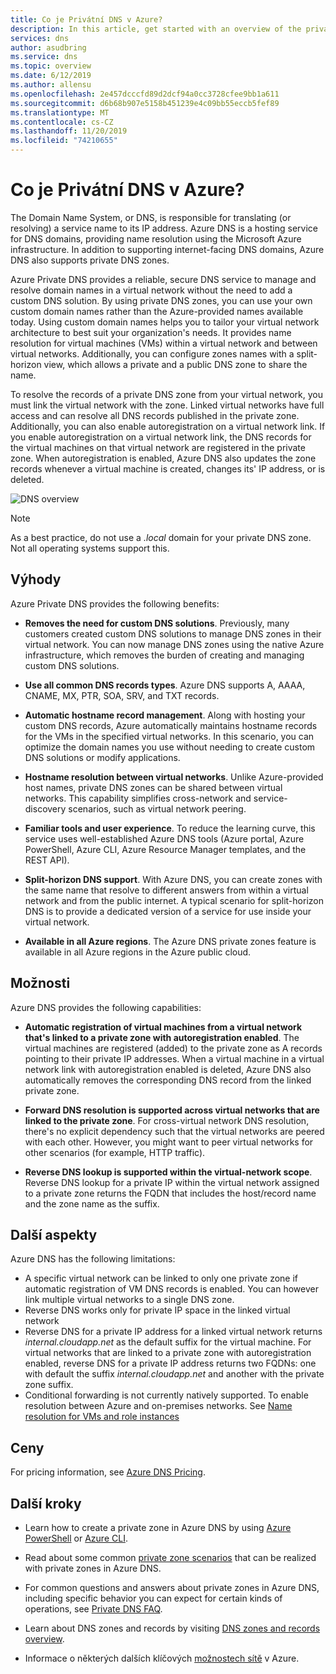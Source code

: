 ```yaml
---
title: Co je Privátní DNS v Azure?
description: In this article, get started with an overview of the private DNS hosting service on Microsoft Azure.
services: dns
author: asudbring
ms.service: dns
ms.topic: overview
ms.date: 6/12/2019
ms.author: allensu
ms.openlocfilehash: 2e457dcccfd89d2dcf94a0cc3728cfee9bb1a611
ms.sourcegitcommit: d6b68b907e5158b451239e4c09bb55eccb5fef89
ms.translationtype: MT
ms.contentlocale: cs-CZ
ms.lasthandoff: 11/20/2019
ms.locfileid: "74210655"
---
```

# <a name="what-is-azure-private-dns"></a>Co je Privátní DNS v Azure?

The Domain Name System, or DNS, is responsible for translating (or resolving) a service name to its IP address.  Azure DNS is a hosting service for DNS domains, providing name resolution using the Microsoft Azure infrastructure. In addition to supporting internet-facing DNS domains, Azure DNS also supports private DNS zones.

Azure Private DNS provides a reliable, secure DNS service to manage and resolve domain names in a virtual network without the need to add a custom DNS solution. By using private DNS zones, you can use your own custom domain names rather than the Azure-provided names available today. Using custom domain names helps you to tailor your virtual network architecture to best suit your organization's needs. It provides name resolution for virtual machines (VMs) within a virtual network and between virtual networks. Additionally, you can configure zones names with a split-horizon view, which allows a private and a public DNS zone to share the name.

To resolve the records of a private DNS zone from your virtual network, you must link the virtual network with the zone. Linked virtual networks have full access and can resolve all DNS records published in the private zone. Additionally, you can also enable autoregistration on a virtual network link. If you enable autoregistration on a virtual network link, the DNS records for the virtual machines on that virtual network are registered in the private zone. When autoregistration is enabled, Azure DNS also updates the zone records whenever a virtual machine is created, changes its' IP address, or is deleted.

![DNS overview](./media/private-dns-overview/scenario.png)

> [!NOTE]
> As a best practice, do not use a *.local* domain for your private DNS zone. Not all operating systems support this.

## <a name="benefits"></a>Výhody

Azure Private DNS provides the following benefits:

* **Removes the need for custom DNS solutions**. Previously, many customers created custom DNS solutions to manage DNS zones in their virtual network. You can now manage DNS zones using the native Azure infrastructure, which removes the burden of creating and managing custom DNS solutions.

* **Use all common DNS records types**. Azure DNS supports A, AAAA, CNAME, MX, PTR, SOA, SRV, and TXT records.

* **Automatic hostname record management**. Along with hosting your custom DNS records, Azure automatically maintains hostname records for the VMs in the specified virtual networks. In this scenario, you can optimize the domain names you use without needing to create custom DNS solutions or modify applications.

* **Hostname resolution between virtual networks**. Unlike Azure-provided host names, private DNS zones can be shared between virtual networks. This capability simplifies cross-network and service-discovery scenarios, such as virtual network peering.

* **Familiar tools and user experience**. To reduce the learning curve, this service uses well-established Azure DNS tools (Azure portal, Azure PowerShell, Azure CLI, Azure Resource Manager templates, and the REST API).

* **Split-horizon DNS support**. With Azure DNS, you can create zones with the same name that resolve to different answers from within a virtual network and from the public internet. A typical scenario for split-horizon DNS is to provide a dedicated version of a service for use inside your virtual network.

* **Available in all Azure regions**. The Azure DNS private zones feature is available in all Azure regions in the Azure public cloud.

## <a name="capabilities"></a>Možnosti

Azure DNS provides the following capabilities:

* **Automatic registration of virtual machines from a virtual network that's linked to a private zone with autoregistration enabled**. The virtual machines are registered (added) to the private zone as A records pointing to their private IP addresses. When a virtual machine in a virtual network link with autoregistration enabled is deleted, Azure DNS also automatically removes the corresponding DNS record from the linked private zone.

* **Forward DNS resolution is supported across virtual networks that are linked to the private zone**. For cross-virtual network DNS resolution, there's no explicit dependency such that the virtual networks are peered with each other. However, you might want to peer virtual networks for other scenarios (for example, HTTP traffic).

* **Reverse DNS lookup is supported within the virtual-network scope**. Reverse DNS lookup for a private IP within the virtual network assigned to a private zone returns the FQDN that includes the host/record name and the zone name as the suffix.

## <a name="other-considerations"></a>Další aspekty

Azure DNS has the following limitations:

* A specific virtual network can be linked to only one private zone if automatic registration of VM DNS records is enabled. You can however link multiple virtual networks to a single DNS zone.
* Reverse DNS works only for private IP space in the linked virtual network
* Reverse DNS for a private IP address for a linked virtual network returns *internal.cloudapp.net* as the default suffix for the virtual machine. For virtual networks that are linked to a private zone with autoregistration enabled, reverse DNS for a private IP address  returns two FQDNs: one with default the suffix *internal.cloudapp.net* and another with the private zone suffix.
* Conditional forwarding is not currently natively supported. To enable resolution between Azure and on-premises networks. See [Name resolution for VMs and role instances](../virtual-network/virtual-networks-name-resolution-for-vms-and-role-instances.md)
 
## <a name="pricing"></a>Ceny

For pricing information, see [Azure DNS Pricing](https://azure.microsoft.com/pricing/details/dns/).

## <a name="next-steps"></a>Další kroky

* Learn how to create a private zone in Azure DNS by using [Azure PowerShell](./private-dns-getstarted-powershell.md) or [Azure CLI](./private-dns-getstarted-cli.md).

* Read about some common [private zone scenarios](./private-dns-scenarios.md) that can be realized with private zones in Azure DNS.

* For common questions and answers about private zones in Azure DNS, including specific behavior you can expect for certain kinds of operations, see [Private DNS FAQ](./dns-faq-private.md).

* Learn about DNS zones and records by visiting [DNS zones and records overview](dns-zones-records.md).

* Informace o některých dalších klíčových [možnostech sítě](../networking/networking-overview.md) v Azure.
